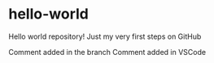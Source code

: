 # hello-world
Hello world repository! Just my very first steps on GitHub

Comment added in the branch
Comment added in VSCode
